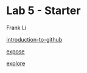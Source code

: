 # Lab 5 - Starter
Frank Li

[introduction-to-github](https://github.com/litianqing2887/introduction-to-github)

[expose](https://github.com/litianqing2887/Lab5_Starter/blob/master/expose.html)

[explore](https://github.com/litianqing2887/Lab5_Starter/blob/master/explore.html)